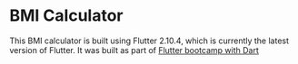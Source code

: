 # BMI Calculator

This BMI calculator is built using Flutter 2.10.4, which is currently the latest version of Flutter.
It was built as part
of [Flutter bootcamp with Dart](https://www.udemy.com/course/flutter-bootcamp-with-dart/)